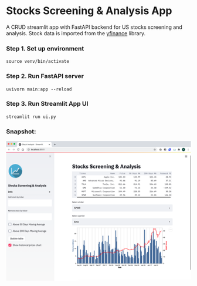 # Stocks Screening & Analysis App

A CRUD streamlit app with FastAPI backend for US stocks screening and analysis. Stock data is imported from the [yfinance](https://pypi.org/project/yfinance/) library.

### Step 1. Set up environment
```
source venv/bin/activate
```

### Step 2. Run FastAPI server
```
uvivorn main:app --reload
```

### Step 3. Run Streamlit App UI
```
streamlit run ui.py
```

### Snapshot:

![](imgs/screenshot1.png)
